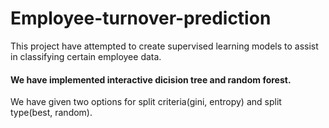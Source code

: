 # Employee-turnover-prediction
This project have attempted to create supervised learning models to assist in classifying certain employee data.

#### We have implemented interactive dicision tree and random forest.
We have given two options for split criteria(gini, entropy) and split type(best, random).
